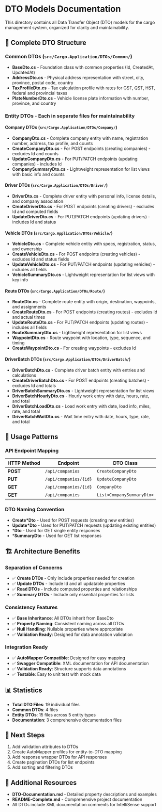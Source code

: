 # DTO Models Documentation

This directory contains all Data Transfer Object (DTO) models for the cargo management system, organized for clarity and maintainability.

## 📁 **Complete DTO Structure**

### **Common DTOs** (`src/Cargo.Application/DTOs/Common/`)
- **BaseDto.cs** - Foundation class with common properties (Id, CreatedAt, UpdatedAt)
- **AddressDto.cs** - Physical address representation with street, city, province, postal code, country
- **TaxProfileDto.cs** - Tax calculation profile with rates for GST, QST, HST, federal and provincial taxes
- **PlateNumberDto.cs** - Vehicle license plate information with number, province, and country

### **Entity DTOs** - Each in separate files for maintainability

#### **Company DTOs** (`src/Cargo.Application/DTOs/Company/`)
- **CompanyDto.cs** - Complete company entity with name, registration number, address, tax profile, and counts
- **CreateCompanyDto.cs** - For POST endpoints (creating companies) - excludes Id and counts
- **UpdateCompanyDto.cs** - For PUT/PATCH endpoints (updating companies) - includes Id
- **CompanySummaryDto.cs** - Lightweight representation for list views with basic info and counts

#### **Driver DTOs** (`src/Cargo.Application/DTOs/Driver/`)
- **DriverDto.cs** - Complete driver entity with personal info, license details, and company association
- **CreateDriverDto.cs** - For POST endpoints (creating drivers) - excludes Id and computed fields
- **UpdateDriverDto.cs** - For PUT/PATCH endpoints (updating drivers) - includes Id and status

#### **Vehicle DTOs** (`src/Cargo.Application/DTOs/Vehicle/`)
- **VehicleDto.cs** - Complete vehicle entity with specs, registration, status, and ownership
- **CreateVehicleDto.cs** - For POST endpoints (creating vehicles) - excludes Id and status fields
- **UpdateVehicleDto.cs** - For PUT/PATCH endpoints (updating vehicles) - includes all fields
- **VehicleSummaryDto.cs** - Lightweight representation for list views with key info

#### **Route DTOs** (`src/Cargo.Application/DTOs/Route/`)
- **RouteDto.cs** - Complete route entity with origin, destination, waypoints, and assignments
- **CreateRouteDto.cs** - For POST endpoints (creating routes) - excludes Id and actual times
- **UpdateRouteDto.cs** - For PUT/PATCH endpoints (updating routes) - includes all fields
- **RouteSummaryDto.cs** - Lightweight representation for list views
- **WaypointDto.cs** - Route waypoint with location, type, sequence, and timing
- **CreateWaypointDto.cs** - For creating waypoints - excludes Id

#### **DriverBatch DTOs** (`src/Cargo.Application/DTOs/DriverBatch/`)
- **DriverBatchDto.cs** - Complete driver batch entity with entries and calculations
- **CreateDriverBatchDto.cs** - For POST endpoints (creating batches) - excludes Id and totals
- **DriverBatchSummaryDto.cs** - Lightweight representation for list views
- **DriverBatchHourlyDto.cs** - Hourly work entry with date, hours, rate, and total
- **DriverBatchLoadDto.cs** - Load work entry with date, load info, miles, rate, and total
- **DriverBatchWaitDto.cs** - Wait time entry with date, hours, type, rate, and total

## 🎯 **Usage Patterns**

### **API Endpoint Mapping**
| HTTP Method | Endpoint | DTO Class |
|-------------|----------|-----------|
| **POST** | `/api/companies` | `CreateCompanyDto` |
| **PUT** | `/api/companies/{id}` | `UpdateCompanyDto` |
| **GET** | `/api/companies/{id}` | `CompanyDto` |
| **GET** | `/api/companies` | `List<CompanySummaryDto>` |

### **DTO Naming Convention**
- **Create*Dto** - Used for POST requests (creating new entities)
- **Update*Dto** - Used for PUT/PATCH requests (updating existing entities)
- ***Dto** - Used for GET single entity responses
- ***SummaryDto** - Used for GET list responses

## 🏗️ **Architecture Benefits**

### **Separation of Concerns**
- ✅ **Create DTOs** - Only include properties needed for creation
- ✅ **Update DTOs** - Include Id and all updatable properties
- ✅ **Read DTOs** - Include computed properties and relationships
- ✅ **Summary DTOs** - Include only essential properties for lists

### **Consistency Features**
- ✅ **Base Inheritance**: All DTOs inherit from BaseDto
- ✅ **Property Naming**: Consistent naming across all DTOs
- ✅ **Null Handling**: Nullable properties where appropriate
- ✅ **Validation Ready**: Designed for data annotation validation

### **Integration Ready**
- ✅ **AutoMapper Compatible**: Designed for easy mapping
- ✅ **Swagger Compatible**: XML documentation for API documentation
- ✅ **Validation Ready**: Structure supports data annotations
- ✅ **Testable**: Easy to unit test with mock data

## 📊 **Statistics**
- **Total DTO Files**: 19 individual files
- **Common DTOs**: 4 files
- **Entity DTOs**: 15 files across 5 entity types
- **Documentation**: 3 comprehensive documentation files

## 🚀 **Next Steps**
1. Add validation attributes to DTOs
2. Create AutoMapper profiles for entity-to-DTO mapping
3. Add response wrapper DTOs for API responses
4. Create pagination DTOs for list endpoints
5. Add sorting and filtering DTOs

## 📖 **Additional Resources**
- **DTO-Documentation.md** - Detailed property descriptions and examples
- **README-Complete.md** - Comprehensive project documentation
- All DTOs include XML documentation comments for IntelliSense support
